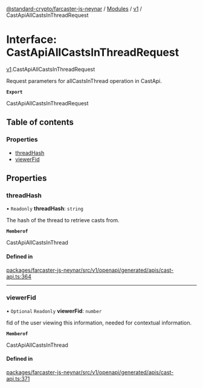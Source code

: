 [@standard-crypto/farcaster-js-neynar](../README.md) / [Modules](../modules.md) / [v1](../modules/v1.md) / CastApiAllCastsInThreadRequest

# Interface: CastApiAllCastsInThreadRequest

[v1](../modules/v1.md).CastApiAllCastsInThreadRequest

Request parameters for allCastsInThread operation in CastApi.

**`Export`**

CastApiAllCastsInThreadRequest

## Table of contents

### Properties

- [threadHash](v1.CastApiAllCastsInThreadRequest.md#threadhash)
- [viewerFid](v1.CastApiAllCastsInThreadRequest.md#viewerfid)

## Properties

### threadHash

• `Readonly` **threadHash**: `string`

The hash of the thread to retrieve casts from.

**`Memberof`**

CastApiAllCastsInThread

#### Defined in

[packages/farcaster-js-neynar/src/v1/openapi/generated/apis/cast-api.ts:364](https://github.com/standard-crypto/farcaster-js/blob/main/packages/farcaster-js-neynar/src/v1/openapi/generated/apis/cast-api.ts#L364)

___

### viewerFid

• `Optional` `Readonly` **viewerFid**: `number`

fid of the user viewing this information, needed for contextual information.

**`Memberof`**

CastApiAllCastsInThread

#### Defined in

[packages/farcaster-js-neynar/src/v1/openapi/generated/apis/cast-api.ts:371](https://github.com/standard-crypto/farcaster-js/blob/main/packages/farcaster-js-neynar/src/v1/openapi/generated/apis/cast-api.ts#L371)
